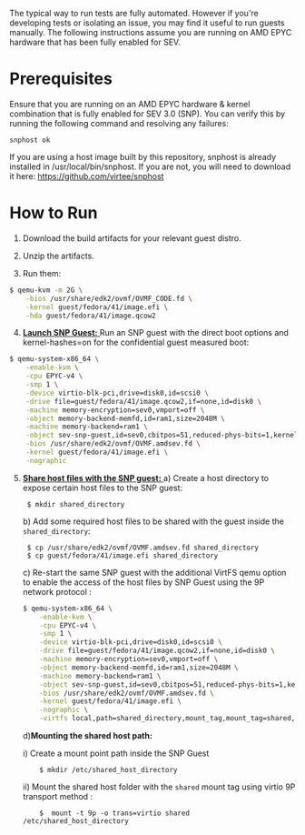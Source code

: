 The typical way to run tests are fully automated. However if you're developing tests or isolating an issue, you may find it useful to run guests manually. The following instructions assume you are running on AMD EPYC hardware that has been fully enabled for SEV.

# Prerequisites

Ensure that you are running on an AMD EPYC hardware & kernel combination that is fully enabled for SEV 3.0 (SNP). You can verify this by running the following command and resolving any failures:

```
snphost ok
```

If you are using a host image built by this repository, snphost is already installed in /usr/local/bin/snphost. If you are not, you will need to download it here: https://github.com/virtee/snphost

# How to Run

1. Download the build artifacts for your relevant guest distro.

2. Unzip the artifacts.

3. Run them:

```sh
$ qemu-kvm -m 2G \
    -bios /usr/share/edk2/ovmf/OVMF_CODE.fd \
    -kernel guest/fedora/41/image.efi \
    -hda guest/fedora/41/image.qcow2
```

4. <ins>**Launch SNP Guest:** </ins>   Run an SNP guest with the direct boot options and kernel-hashes=on for the confidential guest measured boot:

```sh
$ qemu-system-x86_64 \
    -enable-kvm \
    -cpu EPYC-v4 \
    -smp 1 \
    -device virtio-blk-pci,drive=disk0,id=scsi0 \
    -drive file=guest/fedora/41/image.qcow2,if=none,id=disk0 \
    -machine memory-encryption=sev0,vmport=off \
    -object memory-backend-memfd,id=ram1,size=2048M \
    -machine memory-backend=ram1 \
    -object sev-snp-guest,id=sev0,cbitpos=51,reduced-phys-bits=1,kernel-hashes=on \
    -bios /usr/share/edk2/ovmf/OVMF.amdsev.fd \
    -kernel guest/fedora/41/image.efi \
    -nographic
```

5. <ins>**Share host files with the SNP guest:** </ins>
   a)  Create a host directory to expose certain host files to the SNP guest:

   ```
    $ mkdir shared_directory
   ```

   b) Add some required host files to be shared with the guest inside the `shared_directory`:

   ```
    $ cp /usr/share/edk2/ovmf/OVMF.amdsev.fd shared_directory
    $ cp guest/fedora/41/image.efi shared_directory
   ```


    c) Re-start the same SNP guest with the additional VirtFS qemu option to enable the access of the host files by SNP Guest using the 9P network protocol :

    ```sh
    $ qemu-system-x86_64 \
        -enable-kvm \
        -cpu EPYC-v4 \
        -smp 1 \
        -device virtio-blk-pci,drive=disk0,id=scsi0 \
        -drive file=guest/fedora/41/image.qcow2,if=none,id=disk0 \
        -machine memory-encryption=sev0,vmport=off \
        -object memory-backend-memfd,id=ram1,size=2048M \
        -machine memory-backend=ram1 \
        -object sev-snp-guest,id=sev0,cbitpos=51,reduced-phys-bits=1,kernel-hashes=on \
        -bios /usr/share/edk2/ovmf/OVMF.amdsev.fd \
        -kernel guest/fedora/41/image.efi \
        -nographic \
        -virtfs local,path=shared_directory,mount_tag,mount_tag=shared,security_model=mapped,id=fs0
    ```

    d)**Mounting the shared host path:**

    i) Create a mount point path inside the SNP Guest

    ```
        $ mkdir /etc/shared_host_directory
    ```

    ii) Mount the shared host folder with the `shared` mount tag using virtio 9P transport method :

    ```
        $  mount -t 9p -o trans=virtio shared /etc/shared_host_directory
    ```
